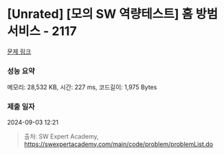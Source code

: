 # [Unrated] [모의 SW 역량테스트] 홈 방범 서비스 - 2117 

[문제 링크](https://swexpertacademy.com/main/code/problem/problemDetail.do?contestProbId=AV5V61LqAf8DFAWu) 

### 성능 요약

메모리: 28,532 KB, 시간: 227 ms, 코드길이: 1,975 Bytes

### 제출 일자

2024-09-03 12:21



> 출처: SW Expert Academy, https://swexpertacademy.com/main/code/problem/problemList.do
